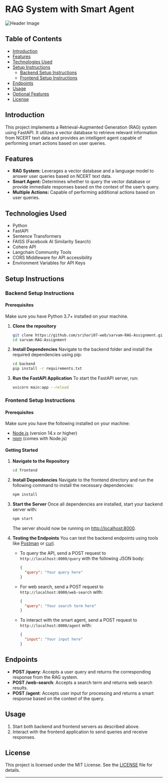 # RAG System with Smart Agent

![Header Image]('./rag.png')


## Table of Contents
- [Introduction](#introduction)
- [Features](#features)
- [Technologies Used](#technologies-used)
- [Setup Instructions](#setup-instructions)
  - [Backend Setup Instructions](#backend-setup-instructions)
  - [Frontend Setup Instructions](#frontend-setup-instructions)
- [Endpoints](#endpoints)
- [Usage](#usage)
- [Optional Features](#optional-features)
- [License](#license)

## Introduction
This project implements a Retrieval-Augmented Generation (RAG) system using FastAPI. It utilizes a vector database to retrieve relevant information from NCERT text data and provides an intelligent agent capable of performing smart actions based on user queries.

## Features
- **RAG System:** Leverages a vector database and a language model to answer user queries based on NCERT text data.
- **Smart Agent:** Determines whether to query the vector database or provide immediate responses based on the context of the user’s query.
- **Multiple Actions:** Capable of performing additional actions based on user queries.

## Technologies Used
- Python
- FastAPI
- Sentence Transformers
- FAISS (Facebook AI Similarity Search)
- Cohere API
- Langchain Community Tools
- CORS Middleware for API accessibility
- Environment Variables for API Keys

## Setup Instructions

### Backend Setup Instructions

#### Prerequisites
Make sure you have Python 3.7+ installed on your machine.

1. **Clone the repository**
   ```bash
   git clone https://github.com/srihari07-web/sarvam-RAG-Assignment.git
   cd sarvam-RAG-Assignment
   ```

2. **Install Dependencies**
   Navigate to the backend folder and install the required dependencies using pip:
   ```bash
   cd backend
   pip install -r requirements.txt
   ```


4. **Run the FastAPI Application**
   To start the FastAPI server, run:
   ```bash
   uvicorn main:app --reload
   ```

### Frontend Setup Instructions

#### Prerequisites
Make sure you have the following installed on your machine:
- [Node.js](https://nodejs.org/) (version 14.x or higher)
- [npm](https://www.npmjs.com/) (comes with Node.js)

#### Getting Started

1. **Navigate to the Repository**
   ```bash
   cd frontend
   ```

2. **Install Dependencies**
   Navigate to the frontend directory and run the following command to install the necessary dependencies:
   ```bash
   npm install
   ```


4. **Start the Server**
   Once all dependencies are installed, start your backend server with:
   ```bash
   npm start
   ```
   The server should now be running on [http://localhost:8000](http://localhost:8000).

5. **Testing the Endpoints**
   You can test the backend endpoints using tools like [Postman](https://www.postman.com/) or [curl](https://curl.se/).

   - To query the API, send a POST request to `http://localhost:8000/query` with the following JSON body:
     ```json
     {
       "query": "Your query here"
     }
     ```

   - For web search, send a POST request to `http://localhost:8000/web-search` with:
     ```json
     {
       "query": "Your search term here"
     }
     ```

   - To interact with the smart agent, send a POST request to `http://localhost:8000/agent` with:
     ```json
     {
       "input": "Your input here"
     }
     ```

## Endpoints
- **POST /query**: Accepts a user query and returns the corresponding response from the RAG system.
- **POST /web-search**: Accepts a search term and returns web search results.
- **POST /agent**: Accepts user input for processing and returns a smart response based on the context of the query.

## Usage
1. Start both backend and frontend servers as described above.
2. Interact with the frontend application to send queries and receive responses.

## License
This project is licensed under the MIT License. See the [LICENSE](LICENSE) file for details.

---
